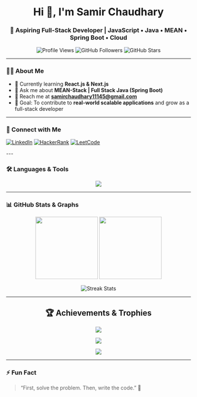 <!-- ======================= HEADER ======================= -->
<h1 align="center">Hi 👋, I'm Samir Chaudhary</h1>
<h3 align="center">🚀 Aspiring Full-Stack Developer | JavaScript • Java • MEAN • Spring Boot • Cloud</h3>

<p align="center">
  <img src="https://komarev.com/ghpvc/?username=samir0560&label=Profile%20views&color=0e75b6&style=flat" alt="Profile Views" />
  <img src="https://img.shields.io/github/followers/samir0560?label=Followers&style=social" alt="GitHub Followers" />
  <img src="https://img.shields.io/github/stars/samir0560?label=Stars&style=social" alt="GitHub Stars" />
</p>

---

<!-- ======================= ABOUT ======================= -->
### 👨‍💻 About Me  
- 🌱 Currently learning **React.js & Next.js**  
- 💬 Ask me about **MEAN-Stack | Full Stack Java (Spring Boot)**  
- 📧 Reach me at **samirchaudhary11145@gmail.com**  
- 🎯 Goal: To contribute to **real-world scalable applications** and grow as a full-stack developer  

---

<!-- ======================= CONNECT ======================= -->
### 🔗 Connect with Me
<p align="left">
<a href="https://linkedin.com/in/samir" target="blank"><img src="https://img.icons8.com/color/48/000000/linkedin.png" alt="LinkedIn"/></a>
<!-- <a href="https://fb.com/starc lite sam" target="blank"><img src="https://img.icons8.com/color/48/000000/facebook.png" alt="Facebook"/></a> -->
<!-- <a href="https://instagram.com/samir.ch_" target="blank"><img src="https://img.icons8.com/color/48/000000/instagram-new.png" alt="Instagram"/></a> -->
<!-- <a href="https://www.youtube.com/c/starc_01" target="blank"><img src="https://img.icons8.com/color/48/000000/youtube-play.png" alt="YouTube"/></a> -->
<a href="https://www.hackerrank.com/samir0560" target="blank"><img src="https://img.icons8.com/external-tal-revivo-color-tal-revivo/48/000000/external-hackerrank-is-a-technology-company-that-focuses-on-competitive-programming-logo-color-tal-revivo.png" alt="HackerRank"/></a>
<a href="https://leetcode.com/samir0560" target="blank"><img src="https://img.icons8.com/external-tal-revivo-color-tal-revivo/48/000000/external-level-up-your-coding-skills-and-quickly-land-a-job-logo-color-tal-revivo.png" alt="LeetCode"/></a>
</p>
---

<!-- ======================= LANGUAGES & TOOLS ======================= -->
### 🛠️ Languages & Tools  
<p align="center">
  <img src="https://skillicons.dev/icons?i=html,css,js,ts,java,python,cpp,c,mysql,mongodb,oracle,react,nextjs,nodejs,express,spring,git,postman,jenkins" />
</p>

---

<!-- ======================= STATS ======================= -->
### 📊 GitHub Stats & Graphs  
<p align="center">
  <img src="https://github-readme-stats.vercel.app/api?username=samir0560&show_icons=true&theme=radical" height="170px"/>
  <img src="https://github-readme-stats.vercel.app/api/top-langs/?username=samir0560&layout=compact&theme=radical" height="170px"/>
</p>

<p align="center">
  <img src="https://github-readme-streak-stats.herokuapp.com/?user=samir0560&theme=radical" alt="Streak Stats" />
</p>

---

<!-- ======================= TROPHIES ======================= -->
<h2 align="center"> 🏆 Achievements & Trophies </h2>

<!-- Banner -->
<p align="center">
  <img src="https://img.shields.io/badge/-GitHub%20Milestones-%2312100E?style=for-the-badge&logo=github&logoColor=white&color=ff4757" />
</p>

<!-- Trophy Showcase -->
<p align="center">
  <img src="https://github-profile-trophy.vercel.app/?username=samir0560&theme=matrix&no-frame=true&margin-w=15&row=2&column=4" />
</p>

<!-- Divider -->
<p align="center">
  <img src="https://capsule-render.vercel.app/api?type=rect&color=0:ff4757,100:ffa502&height=2&section=header&text=" />
</p>

---

<!-- ======================= FUN FACT ======================= -->
### ⚡ Fun Fact  
> “First, solve the problem. Then, write the code.” 🚀
